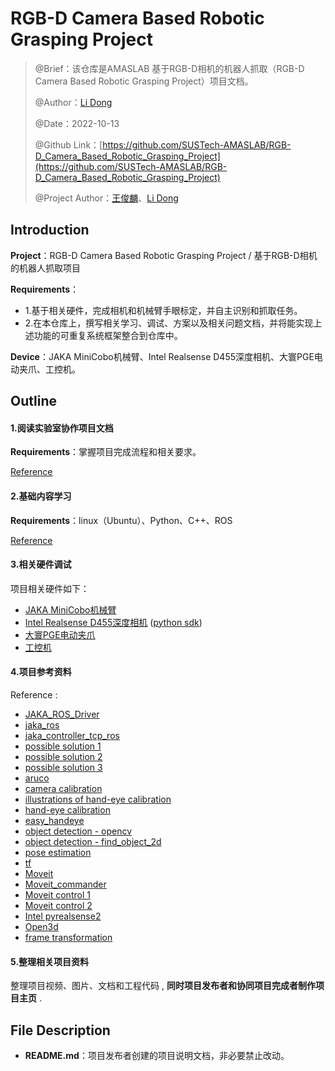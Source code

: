 # RGB-D Camera Based Robotic Grasping Project

> @Brief：该仓库是AMASLAB 基于RGB-D相机的机器人抓取（RGB-D Camera Based Robotic Grasping Project）项目文档。
>
> @Author：[Li Dong](https://github.com/DoongLi)
>
> @Date：2022-10-13
>
> @Github Link：[https://github.com/SUSTech-AMASLAB/RGB-D_Camera_Based_Robotic_Grasping_Project](https://github.com/SUSTech-AMASLAB/RGB-D_Camera_Based_Robotic_Grasping_Project)
>
> @Project Author：[王俊麟](https://github.com/HenryWJL)、[Li Dong](https://github.com/DoongLi)

## Introduction

**Project**：RGB-D Camera Based Robotic Grasping Project /   基于RGB-D相机的机器人抓取项目

 **Requirements**：

- 1.基于相关硬件，完成相机和机械臂手眼标定，并自主识别和抓取任务。
- 2.在本仓库上，撰写相关学习、调试、方案以及相关问题文档，并将能实现上述功能的可重复系统框架整合到仓库中。

**Device**：JAKA MiniCobo机械臂、Intel Realsense D455深度相机、大寰PGE电动夹爪、工控机。

## Outline

#### 1.阅读实验室协作项目文档

**Requirements**：掌握项目完成流程和相关要求。

[Reference](https://github.com/SUSTech-AMASLAB/AMASLAB_Collaboration_Project_Doc)

#### 2.基础内容学习

 **Requirements**：linux（Ubuntu）、Python、C++、ROS

[Reference](https://github.com/SUSTech-AMASLAB/Tutorial_for_Direction_Of_Robotics)

#### 3.相关硬件调试

项目相关硬件如下：

- [JAKA MiniCobo机械臂](https://github.com/SUSTech-AMASLAB/JAKA-MiniCobo)
- [Intel Realsense D455深度相机](https://github.com/SUSTech-AMASLAB/Intel_Realsense_Device/blob/main/Intel_Realsense_D455.md) ([python sdk](https://dev.intelrealsense.com/docs/python2?_ga=2.160094900.843708283.1677650776-238679215.1665986034))
- [大寰PGE电动夹爪](https://github.com/SUSTech-AMASLAB/PGE_50_26)
- [工控机](https://github.com/SUSTech-AMASLAB/EPIC-KBS9)

#### 4.项目参考资料

Reference :

- [JAKA_ROS_Driver](https://github.com/JAKARobotics/JAKA_ROS_Driver)
- [jaka_ros](https://github.com/QiSheng918/jaka_ros)
- [jaka_controller_tcp_ros](https://github.com/RobotControlAndMachineVisionLaboratory/jaka_controller_tcp_ros)
- [possible solution 1](https://blog.csdn.net/weixin_45661757/article/details/115894731?ops_request_misc=%257B%2522request%255Fid%2522%253A%2522167644242316800192280853%2522%252C%2522scm%2522%253A%252220140713.130102334..%2522%257D&request_id=167644242316800192280853&biz_id=0&utm_medium=distribute.pc_search_result.none-task-blog-2~all~top_click~default-2-115894731-null-null.142^v73^insert_down4,201^v4^add_ask,239^v1^insert_chatgpt&utm_term=%E6%9C%BA%E6%A2%B0%E8%87%82%E8%A7%86%E8%A7%89%E6%8A%93%E5%8F%96&spm=1018.2226.3001.4187)
- [possible solution 2](https://blog.csdn.net/m0_37715028/article/details/126519321?ops_request_misc=&request_id=&biz_id=102&utm_term=%E5%88%A9%E7%94%A8realsense%E7%9B%B8%E6%9C%BA%E5%AE%9A%E4%BD%8D%E7%89%A9%E4%BD%93&utm_medium=distribute.pc_search_result.none-task-blog-2~all~sobaiduweb~default-1-126519321.142^v73^insert_down4,201^v4^add_ask,239^v2^insert_chatgpt&spm=1018.2226.3001.4187)
- [possible solution 3](https://blog.csdn.net/qq_33328642/article/details/122667192?ops_request_misc=%257B%2522request%255Fid%2522%253A%2522168109515816800180611848%2522%252C%2522scm%2522%253A%252220140713.130102334..%2522%257D&request_id=168109515816800180611848&biz_id=0&utm_medium=distribute.pc_search_result.none-task-blog-2~all~sobaiduend~default-1-122667192-null-null.142^v82^insert_down38,201^v4^add_ask,239^v2^insert_chatgpt&utm_term=find_object_3d&spm=1018.2226.3001.4187)
- [aruco](https://blog.csdn.net/weixin_45363995/article/details/122494189?ops_request_misc=&request_id=&biz_id=102&utm_term=%E5%A6%82%E4%BD%95%E7%A1%AE%E5%AE%9A%E7%89%A9%E4%BD%93%E5%9C%A8realsense%E7%9B%B8%E6%9C%BA%E5%9D%90%E6%A0%87%E7%B3%BB%E4%B8%AD%E7%9A%84%E4%BD%8D%E5%A7%BF&utm_medium=distribute.pc_search_result.none-task-blog-2~all~sobaiduweb~default-2-122494189.142^v73^insert_down4,201^v4^add_ask,239^v2^insert_chatgpt&spm=1018.2226.3001.4187)
- [camera calibration](https://blog.csdn.net/weixin_45661757/article/details/113256274)
- [illustrations of hand-eye calibration ](https://blog.csdn.net/weixin_43134049/article/details/122922816?ops_request_misc=&request_id=&biz_id=102&utm_term=%E6%89%8B%E7%9C%BC%E6%A0%87%E5%AE%9Apython&utm_medium=distribute.pc_search_result.none-task-blog-2~all~sobaiduweb~default-5-122922816.nonecase&spm=1018.2226.3001.4187)
- [hand-eye calibration](https://blog.csdn.net/qq_27865227/article/details/119650312?ops_request_misc=%257B%2522request%255Fid%2522%253A%2522167774596016782427469475%2522%252C%2522scm%2522%253A%252220140713.130102334..%2522%257D&request_id=167774596016782427469475&biz_id=0&utm_medium=distribute.pc_search_result.none-task-blog-2~all~sobaiduend~default-1-119650312-null-null.142^v73^pc_new_rank,201^v4^add_ask,239^v2^insert_chatgpt&utm_term=jaka&spm=1018.2226.3001.4187)
- [easy_handeye](https://github.com/IFL-CAMP/easy_handeye/blob/master/easy_handeye/src/easy_handeye/handeye_calibration_backend_opencv.py)
- [object detection - opencv](https://blog.csdn.net/qq_52095705/article/details/121568221?ops_request_misc=%257B%2522request%255Fid%2522%253A%2522168094072916800222814707%2522%252C%2522scm%2522%253A%252220140713.130102334..%2522%257D&request_id=168094072916800222814707&biz_id=0&utm_medium=distribute.pc_search_result.none-task-blog-2~all~top_click~default-1-121568221-null-null.142^v82^insert_down1,201^v4^add_ask,239^v2^insert_chatgpt&utm_term=opencv%E7%89%A9%E4%BD%93%E8%AF%86%E5%88%AB&spm=1018.2226.3001.4187)
- [object detection - find_object_2d](https://blog.csdn.net/qq_34935373/article/details/103757619?ops_request_misc=%257B%2522request%255Fid%2522%253A%2522168094250916800211517935%2522%252C%2522scm%2522%253A%252220140713.130102334.pc%255Fall.%2522%257D&request_id=168094250916800211517935&biz_id=0&utm_medium=distribute.pc_search_result.none-task-blog-2~all~first_rank_ecpm_v1~rank_v31_ecpm-9-103757619-null-null.142^v82^insert_down1,201^v4^add_ask,239^v2^insert_chatgpt&utm_term=find_object_2d&spm=1018.2226.3001.4187)
- [pose estimation](https://docs.opencv.org/3.4/d7/d53/tutorial_py_pose.html)
- [tf](http://wiki.ros.org/tf/Tutorials)
- [Moveit](http://docs.ros.org/en/melodic/api/moveit_tutorials/html/doc/move_group_python_interface/move_group_python_interface_tutorial.html)
- [Moveit_commander](http://docs.ros.org/en/jade/api/moveit_commander/html/index.html)
- [Moveit control 1](https://blog.csdn.net/weixin_45839124/article/details/106801986?ops_request_misc=%257B%2522request%255Fid%2522%253A%2522167886179416800180685739%2522%252C%2522scm%2522%253A%252220140713.130102334.pc%255Fall.%2522%257D&request_id=167886179416800180685739&biz_id=0&utm_medium=distribute.pc_search_result.none-task-blog-2~all~first_rank_ecpm_v1~rank_v31_ecpm-2-106801986-null-null.142^v73^insert_down4,201^v4^add_ask,239^v2^insert_chatgpt&utm_term=moveit%20python%20%E6%95%99%E7%A8%8B&spm=1018.2226.3001.4187)
- [Moveit control 2](https://blog.csdn.net/zxxxiazai/article/details/108647836?ops_request_misc=%257B%2522request%255Fid%2522%253A%2522167886242416800225517650%2522%252C%2522scm%2522%253A%252220140713.130102334..%2522%257D&request_id=167886242416800225517650&biz_id=0&utm_medium=distribute.pc_search_result.none-task-blog-2~all~top_positive~default-2-108647836-null-null.142^v73^insert_down4,201^v4^add_ask,239^v2^insert_chatgpt&utm_term=moveit%20python%20&spm=1018.2226.3001.4187)
- [Intel pyrealsense2](https://intelrealsense.github.io/librealsense/python_docs/_generated/pyrealsense2.html#module-pyrealsense2)
- [Open3d](http://www.open3d.org/docs/release/)
- [frame transformation](https://blog.csdn.net/weixin_40277515/article/details/89323615?ops_request_misc=%257B%2522request%255Fid%2522%253A%2522168342562616800222860756%2522%252C%2522scm%2522%253A%252220140713.130102334..%2522%257D&request_id=168342562616800222860756&biz_id=0&utm_medium=distribute.pc_search_result.none-task-blog-2~all~sobaiduend~default-1-89323615-null-null.142^v86^insert_down28,239^v2^insert_chatgpt&utm_term=%E5%B7%A6%E5%8F%B3%E6%89%8B%E5%9D%90%E6%A0%87%E7%B3%BB%E8%BD%AC%E6%8D%A2&spm=1018.2226.3001.4187)

#### 5.整理相关项目资料

整理项目视频、图片、文档和工程代码 , **同时项目发布者和协同项目完成者制作项目主页** . 

## File Description

- **README.md**：项目发布者创建的项目说明文档，非必要禁止改动。


